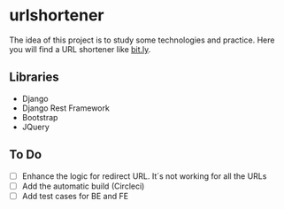 # urlshortener

The idea of this project is to study some technologies and practice. Here you will find a URL shortener like [bit.ly](http://bit.ly).


## Libraries
* Django
* Django Rest Framework
* Bootstrap
* JQuery

## To Do
* [ ] Enhance the logic for redirect URL. It´s not working for all the URLs
* [ ] Add the automatic build (Circleci)
* [ ] Add test cases for BE and FE
